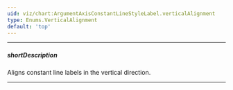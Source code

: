 ```yaml
---
uid: viz/chart:ArgumentAxisConstantLineStyleLabel.verticalAlignment
type: Enums.VerticalAlignment
default: 'top'
---
```

---
##### shortDescription
Aligns constant line labels in the vertical direction.

---
